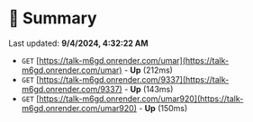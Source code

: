 # 📖 Summary
Last updated: **9/4/2024, 4:32:22 AM**

- `GET` [https://talk-m6gd.onrender.com/umar](https://talk-m6gd.onrender.com/umar) - **Up** (212ms)
- `GET` [https://talk-m6gd.onrender.com/9337](https://talk-m6gd.onrender.com/9337) - **Up** (143ms)
- `GET` [https://talk-m6gd.onrender.com/umar920](https://talk-m6gd.onrender.com/umar920) - **Up** (150ms)
